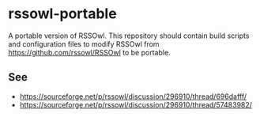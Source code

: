 rssowl-portable
===============

A portable version of RSSOwl. This repository should contain build scripts and configuration files to modify RSSOwl from https://github.com/rssowl/RSSOwl to be portable.

See
---
* https://sourceforge.net/p/rssowl/discussion/296910/thread/696dafff/
* https://sourceforge.net/p/rssowl/discussion/296910/thread/57483982/
